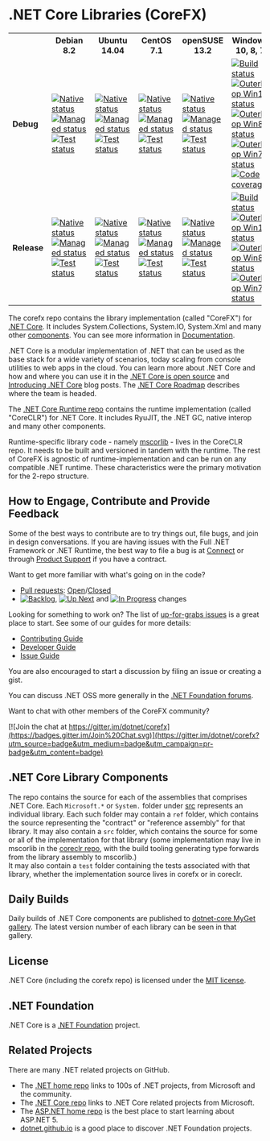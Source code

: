 # .NET Core Libraries (CoreFX)

<table>
  <tr>
    <th width="9%" />
    <th width="14%">Debian 8.2</th> 
    <th width="14%">Ubuntu 14.04</th>
    <th width="14%">CentOS 7.1</th>
    <th width="14%">openSUSE 13.2</th>
    <th width="21%">Windows 10, 8, 7</th>
    <th width="14%">OS X 10.10</th>
  </tr>
  <tr>
    <td><b>Debug</b></td>
    <td>
      <a href="http://dotnet-ci.cloudapp.net/job/dotnet_corefx/job/nativecomp_debian8.2_debug">
        <img src="https://img.shields.io/jenkins/s/http/dotnet-ci.cloudapp.net/job/dotnet_corefx/nativecomp_debian8.2_debug.svg?label=native" alt="Native status" />
      </a>
      <br />
      <a href="http://dotnet-ci.cloudapp.net/job/dotnet_corefx/job/debian8.2_debug_bld">
        <img src="https://img.shields.io/jenkins/s/http/dotnet-ci.cloudapp.net/job/dotnet_corefx/debian8.2_debug_bld.svg?label=build" alt="Managed status" />
      </a>
      <br />
      <a href="http://dotnet-ci.cloudapp.net/job/dotnet_corefx/job/debian8.2_debug_tst">
        <img src="https://img.shields.io/jenkins/s/http/dotnet-ci.cloudapp.net/job/dotnet_corefx/debian8.2_debug_tst.svg?label=test" alt="Test status" />
      </a>
    </td>
    <td>
      <a href="http://dotnet-ci.cloudapp.net/job/dotnet_corefx/job/nativecomp_ubuntu_debug">
        <img src="https://img.shields.io/jenkins/s/http/dotnet-ci.cloudapp.net/job/dotnet_corefx/nativecomp_ubuntu_debug.svg?label=native" alt="Native status" />
      </a>
      <br />
      <a href="http://dotnet-ci.cloudapp.net/job/dotnet_corefx/job/ubuntu_debug_bld">
        <img src="https://img.shields.io/jenkins/s/http/dotnet-ci.cloudapp.net/job/dotnet_corefx/ubuntu_debug_bld.svg?label=build" alt="Managed status" />
      </a>
      <br />
      <a href="http://dotnet-ci.cloudapp.net/job/dotnet_corefx/job/ubuntu_debug_tst">
        <img src="https://img.shields.io/jenkins/s/http/dotnet-ci.cloudapp.net/job/dotnet_corefx/ubuntu_debug_tst.svg?label=test" alt="Test status" />
      </a>
    </td>
    <td>
      <a href="http://dotnet-ci.cloudapp.net/job/dotnet_corefx/job/nativecomp_centos7.1_debug">
        <img src="https://img.shields.io/jenkins/s/http/dotnet-ci.cloudapp.net/job/dotnet_corefx/nativecomp_centos7.1_debug.svg?label=native" alt="Native status" />
      </a>
      <br />
      <a href="http://dotnet-ci.cloudapp.net/job/dotnet_corefx/job/centos7.1_debug_bld">
        <img src="https://img.shields.io/jenkins/s/http/dotnet-ci.cloudapp.net/job/dotnet_corefx/centos7.1_debug_bld.svg?label=build" alt="Managed status" />
      </a>
      <br />
      <a href="http://dotnet-ci.cloudapp.net/job/dotnet_corefx/job/centos7.1_debug_tst">
        <img src="https://img.shields.io/jenkins/s/http/dotnet-ci.cloudapp.net/job/dotnet_corefx/centos7.1_debug_tst.svg?label=test" alt="Test status" />
      </a>
    </td>
    <td>
      <a href="http://dotnet-ci.cloudapp.net/job/dotnet_corefx/job/nativecomp_opensuse13.2_debug">
        <img src="https://img.shields.io/jenkins/s/http/dotnet-ci.cloudapp.net/job/dotnet_corefx/nativecomp_opensuse13.2_debug.svg?label=native" alt="Native status" />
      </a>
      <br />
      <a href="http://dotnet-ci.cloudapp.net/job/dotnet_corefx/job/opensuse13.2_debug_bld">
        <img src="https://img.shields.io/jenkins/s/http/dotnet-ci.cloudapp.net/job/dotnet_corefx/opensuse13.2_debug_bld.svg?label=build" alt="Managed status" />
      </a>
      <br />
      <a href="http://dotnet-ci.cloudapp.net/job/dotnet_corefx/job/opensuse13.2_debug_tst">
        <img src="https://img.shields.io/jenkins/s/http/dotnet-ci.cloudapp.net/job/dotnet_corefx/opensuse13.2_debug_tst.svg?label=test" alt="Test status" />
      </a>
    </td>
    <td>
      <a href="http://dotnet-ci.cloudapp.net/job/dotnet_corefx/job/windows_nt_debug">
        <img src="https://img.shields.io/jenkins/s/http/dotnet-ci.cloudapp.net/job/dotnet_corefx/windows_nt_debug.svg?label=build+%26+test" alt="Build status" />
      </a>
      <br />
      <a href="http://dotnet-ci.cloudapp.net/job/dotnet_corefx/job/outerloop_win10_debug">
        <img src="https://img.shields.io/jenkins/s/http/dotnet-ci.cloudapp.net/job/dotnet_corefx/outerloop_win10_debug.svg?label=win10+outer+test" alt="Outerloop Win10 status" />
      </a>
      <br />
      <a href="http://dotnet-ci.cloudapp.net/job/dotnet_corefx/job/outerloop_windows_nt_debug">
        <img src="https://img.shields.io/jenkins/s/http/dotnet-ci.cloudapp.net/job/dotnet_corefx/outerloop_windows_nt_debug.svg?label=win8+outer+test" alt="Outerloop Win8 status" />
      </a>
      <br />
      <a href="http://dotnet-ci.cloudapp.net/job/dotnet_corefx/job/outerloop_win7_debug">
        <img src="https://img.shields.io/jenkins/s/http/dotnet-ci.cloudapp.net/job/dotnet_corefx/outerloop_win7_debug.svg?label=win7+outer+test" alt="Outerloop Win7 status" />
      </a>
      <br />
      <a href="http://dotnet-ci.cloudapp.net/job/dotnet_corefx/job/code_coverage_windows/Code_Coverage_Report">
        <img src="http://dotnet-ci.cloudapp.net/job/dotnet_corefx/job/code_coverage_windows/Code_Coverage_Report/badge_combined.svg" alt="Code coverage" />
      </a>
    </td>
    <td>
      <a href="http://dotnet-ci.cloudapp.net/job/dotnet_corefx/job/nativecomp_osx_debug">
        <img src="https://img.shields.io/jenkins/s/http/dotnet-ci.cloudapp.net/job/dotnet_corefx/nativecomp_osx_debug.svg?label=native" alt="Native status" />
      </a>
      <br />
      <a href="http://dotnet-ci.cloudapp.net/job/dotnet_corefx/job/osx_debug_bld">
        <img src="https://img.shields.io/jenkins/s/http/dotnet-ci.cloudapp.net/job/dotnet_corefx/osx_debug_bld.svg?label=build" alt="Managed status" />
      </a>
      <br />
      <a href="http://dotnet-ci.cloudapp.net/job/dotnet_corefx/job/osx_debug_tst">
        <img src="https://img.shields.io/jenkins/s/http/dotnet-ci.cloudapp.net/job/dotnet_corefx/osx_debug_tst.svg?label=test" alt="Test status" />
      </a>
    </td>
  </tr>
  <tr>
    <td><b>Release</b></td>
    <td>
      <a href="http://dotnet-ci.cloudapp.net/job/dotnet_corefx/job/nativecomp_debian8.2_release">
        <img src="https://img.shields.io/jenkins/s/http/dotnet-ci.cloudapp.net/job/dotnet_corefx/nativecomp_debian8.2_release.svg?label=native" alt="Native status" />
      </a>
      <br />
      <a href="http://dotnet-ci.cloudapp.net/job/dotnet_corefx/job/debian8.2_release_bld">
        <img src="https://img.shields.io/jenkins/s/http/dotnet-ci.cloudapp.net/job/dotnet_corefx/debian8.2_release_bld.svg?label=build" alt="Managed status" />
      </a>
      <br />
      <a href="http://dotnet-ci.cloudapp.net/job/dotnet_corefx/job/debian8.2_release_tst">
        <img src="https://img.shields.io/jenkins/s/http/dotnet-ci.cloudapp.net/job/dotnet_corefx/debian8.2_release_tst.svg?label=test" alt="Test status" />
      </a>
    </td>
    <td>
      <a href="http://dotnet-ci.cloudapp.net/job/dotnet_corefx/job/nativecomp_ubuntu_release">
        <img src="https://img.shields.io/jenkins/s/http/dotnet-ci.cloudapp.net/job/dotnet_corefx/nativecomp_ubuntu_release.svg?label=native" alt="Native status" />
      </a>
      <br />
      <a href="http://dotnet-ci.cloudapp.net/job/dotnet_corefx/job/ubuntu_release_bld">
        <img src="https://img.shields.io/jenkins/s/http/dotnet-ci.cloudapp.net/job/dotnet_corefx/ubuntu_release_bld.svg?label=build" alt="Managed status" />
      </a>
      <br />
      <a href="http://dotnet-ci.cloudapp.net/job/dotnet_corefx/job/ubuntu_release_tst">
        <img src="https://img.shields.io/jenkins/s/http/dotnet-ci.cloudapp.net/job/dotnet_corefx/ubuntu_release_tst.svg?label=test" alt="Test status" />
      </a>
    </td>
    <td>
      <a href="http://dotnet-ci.cloudapp.net/job/dotnet_corefx/job/nativecomp_centos7.1_release">
        <img src="https://img.shields.io/jenkins/s/http/dotnet-ci.cloudapp.net/job/dotnet_corefx/nativecomp_centos7.1_release.svg?label=native" alt="Native status" />
      </a>
      <br />
      <a href="http://dotnet-ci.cloudapp.net/job/dotnet_corefx/job/centos7.1_release_bld">
        <img src="https://img.shields.io/jenkins/s/http/dotnet-ci.cloudapp.net/job/dotnet_corefx/centos7.1_release_bld.svg?label=build" alt="Managed status" />
      </a>
      <br />
      <a href="http://dotnet-ci.cloudapp.net/job/dotnet_corefx/job/centos7.1_release_tst">
        <img src="https://img.shields.io/jenkins/s/http/dotnet-ci.cloudapp.net/job/dotnet_corefx/centos7.1_release_tst.svg?label=test" alt="Test status" />
      </a>
    </td>
    <td>
      <a href="http://dotnet-ci.cloudapp.net/job/dotnet_corefx/job/nativecomp_opensuse13.2_release">
        <img src="https://img.shields.io/jenkins/s/http/dotnet-ci.cloudapp.net/job/dotnet_corefx/nativecomp_opensuse13.2_release.svg?label=native" alt="Native status" />
      </a>
      <br />
      <a href="http://dotnet-ci.cloudapp.net/job/dotnet_corefx/job/opensuse13.2_release_bld">
        <img src="https://img.shields.io/jenkins/s/http/dotnet-ci.cloudapp.net/job/dotnet_corefx/opensuse13.2_release_bld.svg?label=build" alt="Managed status" />
      </a>
      <br />
      <a href="http://dotnet-ci.cloudapp.net/job/dotnet_corefx/job/opensuse13.2_release_tst">
        <img src="https://img.shields.io/jenkins/s/http/dotnet-ci.cloudapp.net/job/dotnet_corefx/opensuse13.2_release_tst.svg?label=test" alt="Test status" />
      </a>
    </td>
    <td>
      <a href="http://dotnet-ci.cloudapp.net/job/dotnet_corefx/job/windows_nt_release">
        <img src="https://img.shields.io/jenkins/s/http/dotnet-ci.cloudapp.net/job/dotnet_corefx/windows_nt_release.svg?label=build+%26+test" alt="Build status" />
      </a>
      <br />
      <a href="http://dotnet-ci.cloudapp.net/job/dotnet_corefx/job/outerloop_win10_release">
        <img src="https://img.shields.io/jenkins/s/http/dotnet-ci.cloudapp.net/job/dotnet_corefx/outerloop_win10_release.svg?label=win10+outer+test" alt="Outerloop Win10 status" />
      </a>
      <br />
      <a href="http://dotnet-ci.cloudapp.net/job/dotnet_corefx/job/outerloop_windows_nt_release">
        <img src="https://img.shields.io/jenkins/s/http/dotnet-ci.cloudapp.net/job/dotnet_corefx/outerloop_windows_nt_release.svg?label=win8+outer+test" alt="Outerloop Win8 status" />
      </a>
      <br />
      <a href="http://dotnet-ci.cloudapp.net/job/dotnet_corefx/job/outerloop_win7_release">
        <img src="https://img.shields.io/jenkins/s/http/dotnet-ci.cloudapp.net/job/dotnet_corefx/outerloop_win7_release.svg?label=win7+outer+test" alt="Outerloop Win7 status" />
      </a>
    </td>
    <td>
      <a href="http://dotnet-ci.cloudapp.net/job/dotnet_corefx/job/nativecomp_osx_release">
        <img src="https://img.shields.io/jenkins/s/http/dotnet-ci.cloudapp.net/job/dotnet_corefx/nativecomp_osx_release.svg?label=native" alt="Native status" />
      </a>
      <br />
      <a href="http://dotnet-ci.cloudapp.net/job/dotnet_corefx/job/osx_release_bld">
        <img src="https://img.shields.io/jenkins/s/http/dotnet-ci.cloudapp.net/job/dotnet_corefx/osx_release_bld.svg?label=build" alt="Managed status" />
      </a>
      <br />
      <a href="http://dotnet-ci.cloudapp.net/job/dotnet_corefx/job/osx_release_tst">
        <img src="https://img.shields.io/jenkins/s/http/dotnet-ci.cloudapp.net/job/dotnet_corefx/osx_release_tst.svg?label=test" alt="Test status" />
      </a>
    </td>
  </tr>
</table>

The corefx repo contains the library implementation (called "CoreFX") for [.NET Core](http://github.com/dotnet/core). It includes System.Collections, System.IO, System.Xml and many other [components](#net-core-library-components). You can see more information in [Documentation](Documentation/README.md). 

.NET Core is a modular implementation of .NET that can be used as the base stack for a wide variety of scenarios, today scaling from console utilities to web apps in the cloud.  You can learn more about .NET Core and how and where you can use it in the [.NET Core is open source][.NET Core oss] and [Introducing .NET Core][Introducing .NET Core] blog posts. The [.NET Core Roadmap](https://github.com/dotnet/core/blob/master/roadmap.md) describes where the team is headed.

The [.NET Core Runtime repo](https://github.com/dotnet/coreclr) contains the  runtime implementation (called "CoreCLR") for .NET Core. It includes RyuJIT, the .NET GC, native interop and many other components.

Runtime-specific library code - namely [mscorlib][mscorlib] - lives in the CoreCLR repo. It needs to be built and versioned in tandem with the runtime. The rest of CoreFX is agnostic of runtime-implementation and can be run on any compatible .NET runtime. These characteristics were the primary motivation for the 2-repo structure.

[.NET Core oss]: http://blogs.msdn.com/b/dotnet/archive/2014/11/12/net-core-is-open-source.aspx
[Introducing .NET Core]: http://blogs.msdn.com/b/dotnet/archive/2014/12/04/introducing-net-core.aspx
[mscorlib]: https://github.com/dotnet/coreclr/tree/master/src/mscorlib

## How to Engage, Contribute and Provide Feedback

Some of the best ways to contribute are to try things out, file bugs, and join in design conversations. If you are having issues with the Full .NET Framework or .NET Runtime, the best way to file a bug is at [Connect](http://connect.microsoft.com/VisualStudio) or through [Product Support](https://support.microsoft.com/en-us/contactus?ws=support) if you have a contract.

Want to get more familiar with what's going on in the code?
* [Pull requests](https://github.com/dotnet/corefx/pulls): [Open](https://github.com/dotnet/corefx/pulls?q=is%3Aopen+is%3Apr)/[Closed](https://github.com/dotnet/corefx/pulls?q=is%3Apr+is%3Aclosed)
* [![Backlog](https://cloud.githubusercontent.com/assets/1302850/6260412/38987b1e-b793-11e4-9ade-d3fef4c6bf48.png)](https://github.com/dotnet/corefx/issues?q=is%3Aopen+is%3Aissue+label%3A%220+-+Backlog%22), [![Up Next](https://cloud.githubusercontent.com/assets/1302850/6260418/4c2c7a54-b793-11e4-8ce1-a27ff5378d08.png)](https://github.com/dotnet/corefx/issues?q=is%3Aopen+is%3Aissue+label%3A%221+-+Up+Next%22) and [![In Progress](https://cloud.githubusercontent.com/assets/1302850/6260414/41b0fc30-b793-11e4-9d50-d09563cd138a.png)](https://github.com/dotnet/corefx/issues?q=is%3Aopen+is%3Aissue+label%3A%222+-+In+Progress%22) changes

Looking for something to work on? The list of [up-for-grabs issues](https://github.com/dotnet/corefx/labels/up%20for%20grabs) is a great place to start. See some of our guides for more details:

* [Contributing Guide](Documentation/project-docs/contributing.md)
* [Developer Guide](Documentation/project-docs/developer-guide.md)
* [Issue Guide](Documentation/project-docs/issue-guide.md)

You are also encouraged to start a discussion by filing an issue or creating a
gist.

You can discuss .NET OSS more generally in the [.NET Foundation forums].

Want to chat with other members of the CoreFX community?

[![Join the chat at https://gitter.im/dotnet/corefx](https://badges.gitter.im/Join%20Chat.svg)](https://gitter.im/dotnet/corefx?utm_source=badge&utm_medium=badge&utm_campaign=pr-badge&utm_content=badge)

[.NET Foundation forums]: http://forums.dotnetfoundation.org/

## .NET Core Library Components

The repo contains the source for each of the assemblies that comprises .NET Core.  Each ```Microsoft.*``` or ```System.``` folder under
[src](https://github.com/dotnet/corefx/tree/master/src) represents an individual library.  Each such folder may contain a ```ref``` folder,
which contains the source representing the "contract" or "reference assembly" for that library.  It may also contain a ```src``` folder,
which contains the source for some or all of the implementation for that library (some implementation may live in mscorlib in the 
[coreclr repo](https://github.com/dotnet/coreclr), with the build tooling generating type forwards from the library assembly to mscorlib.)  
It may also contain a ```test``` folder containing the tests associated with that library, whether the implementation source lives in corefx 
or in coreclr.

## Daily Builds

Daily builds of .NET Core components are published to [dotnet-core MyGet gallery](https://www.myget.org/gallery/dotnet-core).
The latest version number of each library can be seen in that gallery.

## License

.NET Core (including the corefx repo) is licensed under the [MIT license](LICENSE).

## .NET Foundation

.NET Core is a [.NET Foundation](http://www.dotnetfoundation.org/projects) project.

## Related Projects
There are many .NET related projects on GitHub.

- The [.NET home repo](https://github.com/Microsoft/dotnet) links to 100s of .NET projects, from Microsoft and the community.
- The [.NET Core repo](https://github.com/dotnet/core) links to .NET Core related projects from Microsoft.
- The [ASP.NET home repo](https://github.com/aspnet/home) is the best place to start learning about ASP.NET 5.
- [dotnet.github.io](http://dotnet.github.io) is a good place to discover .NET Foundation projects.

